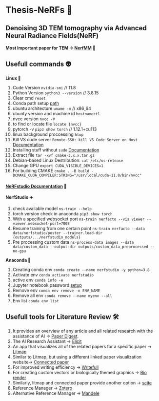 # Thesis-NeRFs 🧩

##  Denoising 3D TEM tomography via Advanced Neural Radiance Fields(NeRF) 
#### Most Important paper for TEM -> [NerfMM](https://nerfmm.active.vision./) 📔 




## Usefull commands 👽

**Linux 🤸**
1. Cude Version `nvidia-smi` // 11.8
2. Python Version `python3 --version` // 3.8.15
3. Clear cmd `reset` 
4. Conda path setup [path](https://askubuntu.com/questions/849470/how-do-i-activate-a-conda-environment-in-my-bashrc)
5. ubuntu architecture `uname -m` // x86_64
6. ubunty version and machine id `hostnamectl`
7. nvcc version `nvcc -V`
8. to find or locate file `locate {nvcc}`
9. pytorch -v `pip3 show torch` // 1.12.1+cu113
10. linux background proccessing `htop`
11. Kill VS code server `Remote-SSH: kill VS Code Server on Host` [Documentation](https://github.com/microsoft/vscode-remote-release/issues/4307)
12. Installing stuff without `sudo` [Documentation](https://askubuntu.com/questions/339/how-can-i-install-a-package-without-root-access) 
13. Extract file `tar -xvf cmake-3.x.x.tar.gz`
14. Debian-based Linux Destribution: `cat /etc/os-release`
15. Change GPU `export CUDA_VISIBLE_DEVICES=1`
16. For building CMAKE `cmake . -B build -DCMAKE_CUDA_COMPILER:STRING="/usr/local/cuda-11.8/bin/nvcc"`

#### [NeRFstudio Documentation](https://docs.nerf.studio/en/latest/quickstart/installation.html) 📄 
**NerfStudio ✈️**
1. check available model `ns-train --help`
2. torch version check in anaconda `pip3 show torch`
3. With a specified websocket port `ns-train nerfacto --vis viewer --viewer.websocket-port=7008`
4. Resume training from one certain point `ns-train nerfacto --data data/nerfstudio/poster --trainer.load-dir {outputs/.../nerfstudio_models}`
5. Pre processing custom data `ns-process-data images --data data/custom_data --output-dir outputs/custom_data_preprocessed --no-gpu`

**Anaconda 🐍**
1. Creating conda env `conda create --name nerfstudio -y python=3.8`
2. Activate env `conda activate nerfstudio`
3. active env `conda info -e`
4. Jupyter notebook password [setup](https://jupyter-notebook.readthedocs.io/en/stable/public_server.html)
5. Remove env `conda env remove -n ENV_NAME`
6. Remove all env `conda remove --name myenv --all`
7. Env list `conda env list`


## Usefull tools for Literature Review 🛠️

1. It provides an overview of any article and all related research with the assistance of AI -> [Paper Digest](https://www.paperdigest.org/review/). 
2. The AI Research Assistant -> [Elicit](https://elicit.org/)
3. An app that visualizes all of the related papers for a specific paper -> [Litmap](https://www.litmaps.com/)
4. Similar to Litmap, but using a different linked paper visualization website-> [Connected paper](https://www.connectedpapers.com/)
5. For improved writing efficiency -> [Writefull](https://www.writefull.com/)
6. For creating custom vectors or biologically themed graphics -> [Bio render](https://biorender.com/)
7. Similarly, litmap and connected paper provide another option -> [scite](https://scite.ai/)
8. Reference Manager -> [Zotero](https://www.zotero.org/)
9. Alternative Reference Manager -> [Mandele](https://www.mendeley.com/?interaction_required=true)
